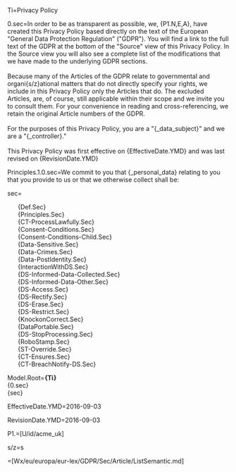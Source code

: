 Ti=Privacy Policy

0.sec=In order to be as transparent as possible, we, {P1.N,E,A}, have created this Privacy Policy based directly on the text of the European "General Data Protection Regulation" ("GDPR").  You will find a link to the full text of the GDPR at the bottom of the "Source" view of this Privacy Policy.  In the Source view you will also see a complete list of the modifications that we have made to the underlying GDPR sections. <br> <br> Because many of the Articles of the GDPR relate to governmental and organi{s/z}ational matters that do not directly specify your rights, we include in this Privacy Policy only the Articles that do.  The excluded Articles, are, of course, still applicable within their scope and we invite you to consult them. For your convenience in reading and cross-referencing, we retain the original Article numbers of the GDPR.<br><br>For the purposes of this Privacy Policy, you are a "{_data_subject}" and we are a "{_controller}." <br><br>This Privacy Policy was first effective on {EffectiveDate.YMD} and was last revised on {RevisionDate.YMD} 

Principles.1.0.sec=We commit to you that {_personal_data} relating to you that you provide to us or that we otherwise collect shall be:

sec=<ul type="none"><li>{Def.Sec}</li><li>{Principles.Sec}</li><li>{CT-ProcessLawfully.Sec}</li><li>{Consent-Conditions.Sec}</li><li>{Consent-Conditions-Child.Sec}</li><li>{Data-Sensitive.Sec}</li><li>{Data-Crimes.Sec}</li><li>{Data-PostIdentity.Sec}</li><li>{InteractionWithDS.Sec}</li><li>{DS-Informed-Data-Collected.Sec}</li><li>{DS-Informed-Data-Other.Sec}</li><li>{DS-Access.Sec}</li><li>{DS-Rectify.Sec}</li><li>{DS-Erase.Sec}</li><li>{DS-Restrict.Sec}</li><li>{KnockonCorrect.Sec}</li><li>{DataPortable.Sec}</li><li>{DS-StopProcessing.Sec}</li><li>{RoboStamp.Sec}</li><li>{ST-Override.Sec}</li><li>{CT-Ensures.Sec}</li><li>{CT-BreachNotify-DS.Sec}</li></ul>

Model.Root=<b>{Ti}</b><br>{0.sec}<br>{sec}
 
EffectiveDate.YMD=2016-09-03

RevisionDate.YMD=2016-09-03

P1.=[U/id/acme_uk]

s/z=s

=[Wx/eu/europa/eur-lex/GDPR/Sec/Article/ListSemantic.md]
